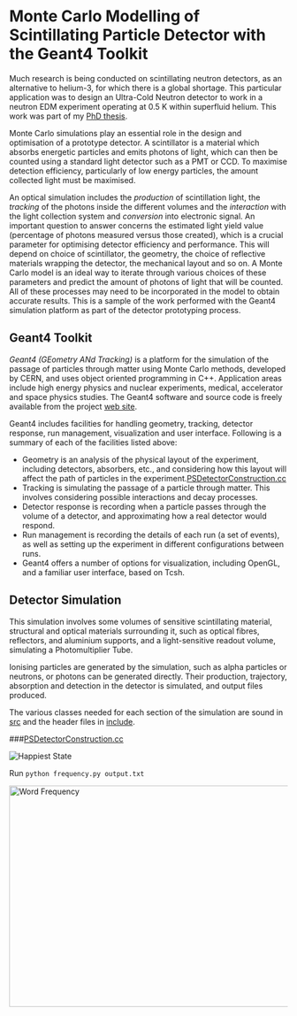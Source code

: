 # Monte Carlo Modelling of Scintillating Particle Detector with the Geant4 Toolkit

Much research is being conducted on scintillating neutron detectors, as an alternative to helium-3, for which there is a global shortage. This particular application was to design an Ultra-Cold Neutron detector to work in a neutron EDM experiment operating at 0.5 K within superfluid helium. This work was part of my [PhD thesis](http://alice.public.s3-website-eu-west-1.amazonaws.com/AliceLynch_thesis_Oct2014.pdf).

Monte Carlo simulations play an essential role in the design and optimisation of a prototype detector. A scintillator is a material which absorbs energetic particles and emits photons of light, which can then be counted using a standard light detector such as a PMT or CCD. To maximise detection efficiency, particularly of low energy particles, the amount collected light must be maximised.

An optical simulation includes the *production* of scintillation light, the *tracking* of the photons inside the different volumes and the *interaction* with the light collection system and *conversion* into electronic signal. An important question to answer concerns the estimated light yield value (percentage of photons measured versus those created), which is a crucial parameter for optimising detector efficiency and performance. This will depend on choice of scintillator, the geometry, the choice of reflective materials wrapping the detector, the mechanical layout and so on. A Monte Carlo model is an ideal way to iterate through various choices of these parameters and predict the amount of photons of light that will be counted. All of these processes may need to be incorporated in the model to obtain accurate results. This is a sample of the work performed with the Geant4 simulation platform as part of the detector prototyping process.

## Geant4 Toolkit

*Geant4 (GEometry ANd Tracking)* is a platform for the simulation of the passage of particles through matter using Monte Carlo methods, developed by CERN, and uses object oriented programming in C++. Application areas include high energy physics and nuclear experiments, medical, accelerator and space physics studies. The Geant4 software and source code is freely available from the project [web site](http://geant4.web.cern.ch/).

<!---
Natural Language Processing is a challenging and complex field of computer science which incorporate elements of artificial intelligence and linguistics amongst others. This is merely an exercise in --->

Geant4 includes facilities for handling geometry, tracking, detector response, run management, visualization and user interface.
Following is a summary of each of the facilities listed above:
- Geometry is an analysis of the physical layout of the experiment, including detectors, absorbers, etc., and considering how this layout will affect the path of particles in the experiment.[PSDetectorConstruction.cc](https://github.com/alicelynch/PlasticScint_Fibre/blob/master/src/PSDetectorConstruction.cc)
- Tracking is simulating the passage of a particle through matter. This involves considering possible interactions and decay processes.
- Detector response is recording when a particle passes through the volume of a detector, and approximating how a real detector would respond.
- Run management is recording the details of each run (a set of events), as well as setting up the experiment in different configurations between runs.
- Geant4 offers a number of options for visualization, including OpenGL, and a familiar user interface, based on Tcsh.


## Detector Simulation

This simulation involves some volumes of sensitive scintillating material, structural and optical materials surrounding it, such as optical fibres, reflectors, and aluminium supports, and a light-sensitive readout volume, simulating a Photomultiplier Tube.

Ionising particles are generated by the simulation, such as alpha particles or neutrons, or photons can be generated directly. Their production, trajectory, absorption and detection in the detector is simulated, and output files produced.

The various classes needed for each section of the simulation are sound in [src](https://github.com/alicelynch/PlasticScint_Fibre/tree/master/src) and the header files in [include](https://github.com/alicelynch/PlasticScint_Fibre/tree/master/include).

###[PSDetectorConstruction.cc](https://github.com/alicelynch/PlasticScint_Fibre/blob/master/src/PSDetectorConstruction.cc)


![Happiest State](https://github.com/alicelynch/Twitter-Sentiment-Analysis/blob/master/HappiestStateMap_datawrapper.png)

Run `python frequency.py output.txt`

<img src="https://github.com/alicelynch/Twitter-Sentiment-Analysis/blob/master/freq1.png" alt="Word Frequency" width="800" height="400">

